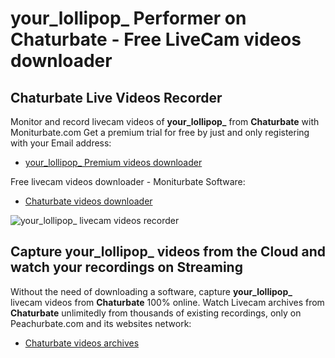 # your_lollipop_ Performer on Chaturbate - Free LiveCam videos downloader

## Chaturbate Live Videos Recorder

Monitor and record livecam videos of **your_lollipop_** from **Chaturbate** with Moniturbate.com
Get a premium trial for free by just and only registering with your Email address:
* [your_lollipop_ Premium videos downloader](https://moniturbate.com/request-demo-licence-key.html)

Free livecam videos downloader - Moniturbate Software:
* [Chaturbate videos downloader](https://moniturbate.com/moniturbate-download-software.html)

![your_lollipop_ livecam videos recorder](https://peachurnet.com/templates/moniturbate-software.png)


## Capture your_lollipop_ videos from the Cloud and watch your recordings on Streaming

Without the need of downloading a software, capture **your_lollipop_** livecam videos from **Chaturbate** 100% online.
Watch Livecam archives from **Chaturbate** unlimitedly from thousands of existing recordings, only on Peachurbate.com and its websites network:
* [Chaturbate videos archives](https://peachurnet.com/)